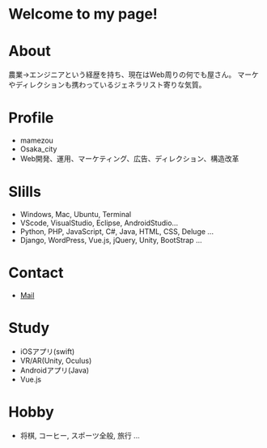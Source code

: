 # Welcome to my page!

# About
農業→エンジニアという経歴を持ち、現在はWeb周りの何でも屋さん。
マーケやディレクションも携わっているジェネラリスト寄りな気質。


# Profile
- mamezou
- Osaka_city
- Web開発、運用、マーケティング、広告、ディレクション、構造改革

# Slills
- Windows, Mac, Ubuntu, Terminal
- VScode, VisualStudio, Eclipse, AndroidStudio...
- Python, PHP, JavaScript, C#, Java, HTML, CSS, Deluge ...
- Django, WordPress, Vue.js, jQuery, Unity, BootStrap ...

# Contact
- [Mail](mailto:mamezou.king@gmail.com)

# Study
- iOSアプリ(swift)
- VR/AR(Unity, Oculus)
- Androidアプリ(Java)
- Vue.js

# Hobby
- 将棋, コーヒー, スポーツ全般, 旅行 ... 
